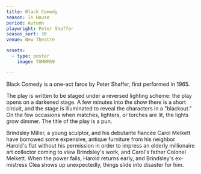 ```yaml
---
title: Black Comedy
season: In House
period: Autumn
playwright: Peter Shaffer
season_sort: 30
venue: New Theatre

assets:
  - type: poster
    image: TGMWMh9

---
```


Black Comedy is a one-act farce by Peter Shaffer, first performed in 1965.

The play is written to be staged under a reversed lighting scheme: the play opens on a darkened stage. A few minutes into the show there is a short circuit, and the stage is illuminated to reveal the characters in a "blackout." On the few occasions when matches, lighters, or torches are lit, the lights grow dimmer. The title of the play is a pun.

Brindsley Miller, a young sculptor, and his debutante fiancée Carol Melkett have borrowed some expensive, antique furniture from his neighbor Harold's flat without his permission in order to impress an elderly millionaire art collector coming to view Brindsley's work, and Carol's father Colonel Melkett. When the power fails, Harold returns early, and Brindsley's ex-mistress Clea shows up unexpectedly, things slide into disaster for him.
